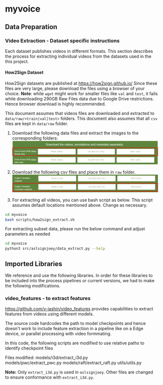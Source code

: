 # myvoice

## Data Preparation

### Video Extraction - Dataset specific instructions
Each dataset publishes videos in different formats. This section describes the process for extracting individual videos from the datasets used in the this project.  

#### **How2Sign Dataset**

How2Sign datasets are published at https://how2sign.github.io/ Since these files are very large, please download the files using a browser of your choice. **Note**: while `wget` might work for smaller files like `val` and `test`, it fails while downloading 290GB Raw Files data due to Google Drive restrictions. Hence browser download is highly recommended. 

This document assumes that videos files are downloaded and extracted to `data/raw/<train|val|test>` folders. This document also assumes that all `csv` files are kept in `data/raw` folder.  

1. Download the following data files and extract the images to the corresponding folders:
![How2Sign Download 1](assets/images/how2sign_dwnl_1.png)  

2. Download the following csv files and place them in `raw` folder.  
![How2Sign Download 2](assets/images/how2sign_dwnl_2.png)

3. For extracting all videos, you can use bash script as below. This script assumes default locations mentioned above. Change as necessary.
```sh
cd myvoice
bash scripts/how2sign_extract.sh
``` 

   For extracting subset data, please run the below command and adjust parameters as needed
```sh
cd myvoice
python3 src/aslsignjoey/data_extract.py --help
```



## Imported Libraries
We reference and use the following libraries. In order for these libraries to be included into the process pipelines or current versions, we had to make the following modifications.

### video_features - to extract features
https://github.com/v-iashin/video_features provides capabilities to extract features from videos using different models.  

The source code hardcodes the path to model checkpoints and hence doesn't work to include feature extraction in a pipeline like on a Edge device, or parallel processing with video formmating.

In this code, the following scripts are modified to use relative paths to identify checkpoint files

Files modified:
models/i3d/extract_i3d.py  
models/pwc/extract_pwc.py
models/raft/extract_raft.py
utils/utils.py 


**Note:** Only `extract_i3d.py` is used in `aslsignjoey`. Other files are changed to ensure conformance with `extract_i3d.py`.  










